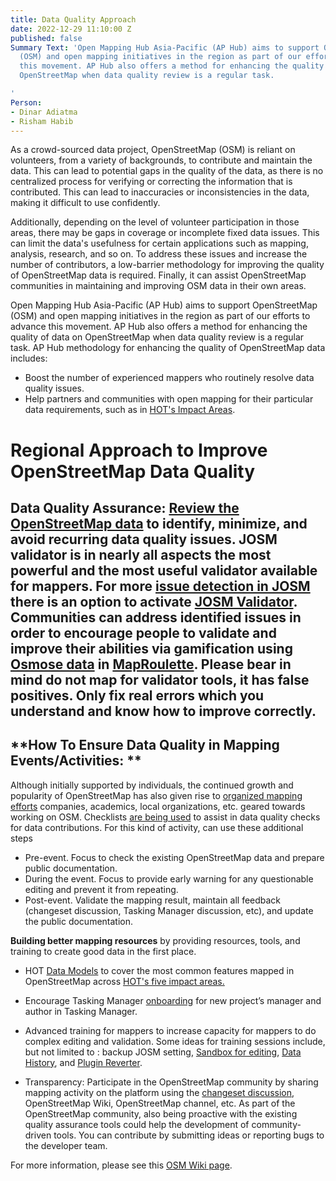 ```yaml
---
title: Data Quality Approach
date: 2022-12-29 11:10:00 Z
published: false
Summary Text: 'Open Mapping Hub Asia-Pacific (AP Hub) aims to support OpenStreetMap
  (OSM) and open mapping initiatives in the region as part of our efforts to advance
  this movement. AP Hub also offers a method for enhancing the quality of data on
  OpenStreetMap when data quality review is a regular task.

'
Person:
- Dinar Adiatma
- Risham Habib
---
```


As a crowd-sourced data project, OpenStreetMap (OSM) is reliant on volunteers, from a variety of backgrounds, to contribute and maintain the data. This can lead to potential gaps in the quality of the data, as there is no centralized process for verifying or correcting the information that is contributed. This can lead to inaccuracies or inconsistencies in the data, making it difficult to use confidently. 

Additionally, depending on the level of volunteer participation in those areas, there may be gaps in coverage or incomplete fixed data issues. This can limit the data's usefulness for certain applications such as mapping, analysis, research, and so on.  To address these issues and increase the number of contributors, a low-barrier methodology for improving the quality of OpenStreetMap data is required. Finally, it can assist OpenStreetMap communities in maintaining and improving OSM data in their own areas.

Open Mapping Hub Asia-Pacific (AP Hub) aims to support OpenStreetMap (OSM) and open mapping initiatives in the region as part of our efforts to advance this movement. AP Hub also offers a method for enhancing the quality of data on OpenStreetMap when data quality review is a regular task.
AP Hub methodology for enhancing the quality of OpenStreetMap data includes:

* Boost the number of experienced mappers who routinely resolve data quality issues. 
* Help partners and communities with open mapping for their particular data requirements, such as in [HOT's Impact Areas](https://www.hotosm.org/impact-areas/).
 
# Regional Approach to Improve OpenStreetMap Data Quality

## **Data Quality Assurance:** [Review the OpenStreetMap data](https://learnosm.org/en/coordination/review/#reviewing-osm-data) to identify, minimize, and avoid recurring data quality issues. JOSM validator is in nearly all aspects the most powerful and the most useful validator available for mappers. For more [issue detection in JOSM](https://wiki.openstreetmap.org/wiki/JOSM/Validator) there is an option to activate [JOSM Validator](https://ibb.co/PcszTCS). Communities can address identified issues in order to encourage people to validate and improve their abilities via gamification using [Osmose data](https://wiki.openstreetmap.org/wiki/Osmose) in [MapRoulette](https://www.maproulette.org/browse/challenges). Please bear in mind do not map for validator tools, it has false positives. Only fix real errors which you understand and know how to improve correctly.

## **How To Ensure Data Quality in Mapping Events/Activities: **
Although initially supported by individuals, the continued growth and popularity of OpenStreetMap has also given rise to [organized mapping efforts](https://wiki.openstreetmap.org/wiki/Organised_Editing_Guidelines) companies, academics, local organizations, etc. geared towards working on OSM. Checklists [are being used](https://docs.google.com/spreadsheets/d/1SzXXzaHJEAsSaoogUOX8fdLZR8GGSEi9kr26pVFqhZc/edit?pli=1#gid=302276057) to assist in data quality checks for data contributions. For this kind of activity, can use these additional steps

* Pre-event. Focus to check the existing OpenStreetMap data and prepare public documentation.
* During the event. Focus to provide early warning for any questionable editing and prevent it from repeating. 
* Post-event. Validate the mapping result, maintain all feedback (changeset discussion, Tasking Manager discussion, etc), and update the public documentation.

**Building better mapping resources** by providing resources, tools, and training to create good data in the first place.

* HOT [Data Models](https://docs.google.com/spreadsheets/d/1BC9OIk_dDwoST5Kck8MNKRt7mFBtbscMjjWh9S_Ukp4/edit#gid=1192360458) to cover the most common features mapped in OpenStreetMap across [HOT's five impact areas.](https://www.hotosm.org/impact-areas/)	
* Encourage Tasking Manager [onboarding](https://docs.google.com/presentation/d/1YwTZB0NddACTTUAYntRRSZvkYkG6GkgHJNFL8nXvOtg/edit#slide=id.g60deeebf61_0_0gers) for new project’s manager and author in Tasking Manager. 
* Advanced training for mappers to increase capacity for mappers to do complex editing and validation. Some ideas for training sessions include, but not limited to : backup JOSM setting, [Sandbox for editing](https://wiki.openstreetmap.org/wiki/Sandbox_for_editing#Experiment_with_the_API_(advanced)), [Data History](https://wiki.openstreetmap.org/wiki/Quality_assurance#Monitoring_tools), and [Plugin Reverter](https://wiki.openstreetmap.org/wiki/JOSM/Plugins/Reverter). 

* Transparency: Participate in the OpenStreetMap community by sharing mapping activity on the platform using the [changeset discussion](https://blog.openstreetmap.org/2014/11/02/introducing-changeset-discussions/), OpenStreetMap Wiki, OpenStreetMap channel, etc. As part of the OpenStreetMap community, also being proactive with the existing quality assurance tools could help the development of community-driven tools. You can contribute by submitting ideas or reporting bugs to the developer team.

For more information, please see this [OSM Wiki page](https://wiki.openstreetmap.org/wiki/Humanitarian_OSM_Team/Open_Mapping_Hub_-_Asia_Pacific/Data_Quality_Approach).
